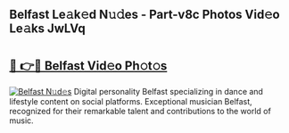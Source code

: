 ## Belfast Le𝚊k𝚎d N𝚞𝚍es - Part-v8c Photos Vid𝚎o Le𝚊ks JwLVq

# <h2><a href="http://fbdho9.evod.top/?m=Belfast">🔗 👉🔴 Belfast Vid𝚎o Ph𝚘t𝚘s</a></h2>

[![Belfast N𝚞d𝚎s](https://i.imgur.com/8V9OHl7.gif)](http://fbdho9.evod.top/?m=Belfast)
Digital personality Belfast specializing in dance and lifestyle content on social platforms. Exceptional musician Belfast, recognized for their remarkable talent and contributions to the world of music. 
